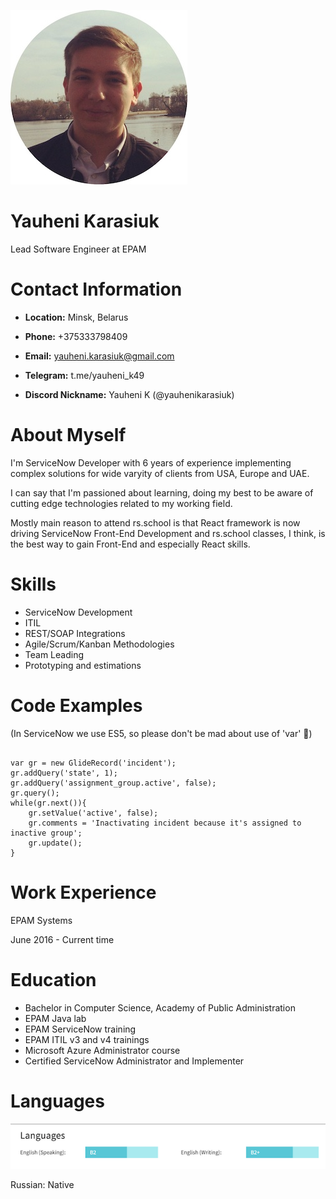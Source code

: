 ![Photo](images/photo.jpg)

# **Yauheni Karasiuk**

Lead Software Engineer at EPAM

# **Contact Information**

* **Location:** Minsk, Belarus
* **Phone:** +375333798409
* **Email:** yauheni.karasiuk@gmail.com
* **Telegram:** t.me/yauheni_k49

* **Discord Nickname:** Yauheni K (@yauhenikarasiuk)

# **About Myself**

I'm ServiceNow Developer with 6 years of experience implementing complex solutions for wide varyity of clients from USA, Europe and UAE.

I can say that I'm passioned about learning, doing my best to be aware of cutting edge technologies related to my working field.

Mostly main reason to attend rs.school is that React framework is now driving ServiceNow Front-End Development and rs.school classes, I think, is the best way to gain Front-End and especially React skills.

# **Skills**

* ServiceNow Development
* ITIL
* REST/SOAP Integrations
* Agile/Scrum/Kanban Methodologies
* Team Leading
* Prototyping and estimations

# **Code Examples**

(In ServiceNow we use ES5, so please don't be mad about use of 'var' :rofl:)

```

var gr = new GlideRecord('incident');
gr.addQuery('state', 1);
gr.addQuery('assignment_group.active', false);
gr.query();
while(gr.next()){
    gr.setValue('active', false);
    gr.comments = 'Inactivating incident because it's assigned to inactive group';
    gr.update();
}

```

# **Work Experience**

EPAM Systems

June 2016 - Current time

# **Education**

* Bachelor in Computer Science, Academy of Public Administration
* EPAM Java lab
* EPAM ServiceNow training
* EPAM ITIL v3 and v4 trainings
* Microsoft Azure Administrator course
* Certified ServiceNow Administrator and Implementer

# **Languages**

![English](images/English%20Level.png)

Russian: Native
